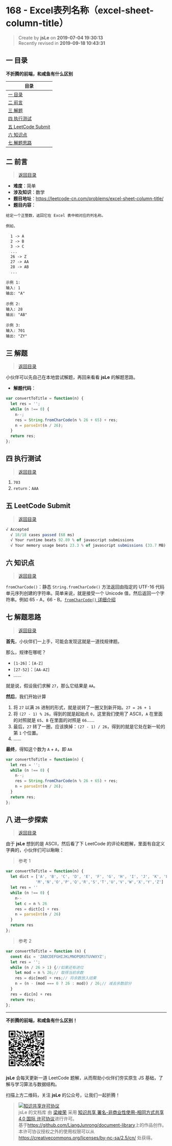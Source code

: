 168 - Excel表列名称（excel-sheet-column-title）
===

> Create by **jsLe** on **2019-07-04 19:30:13**  
> Recently revised in **2019-09-18 10:43:31**

## <a name="chapter-one" id="chapter-one">一 目录</a>

**不折腾的前端，和咸鱼有什么区别**

| 目录 |
| --- | 
| [一 目录](#chapter-one) | 
| <a name="catalog-chapter-two" id="catalog-chapter-two"></a>[二 前言](#chapter-two) |
| <a name="catalog-chapter-three" id="catalog-chapter-three"></a>[三 解题](#chapter-three) |
| <a name="catalog-chapter-four" id="catalog-chapter-four"></a>[四 执行测试](#chapter-four) |
| <a name="catalog-chapter-five" id="catalog-chapter-five"></a>[五 LeetCode Submit](#chapter-five) |
| <a name="catalog-chapter-six" id="catalog-chapter-six"></a>[六 知识点](#chapter-six) |
| <a name="catalog-chapter-seven" id="catalog-chapter-seven"></a>[七 解题思路](#chapter-seven) |

## <a name="chapter-two" id="chapter-two">二 前言</a>

> [返回目录](#chapter-one)

* **难度**：简单
* **涉及知识**：数学
* **题目地址**：https://leetcode-cn.com/problems/excel-sheet-column-title/
* **题目内容**：

```
给定一个正整数，返回它在 Excel 表中相对应的列名称。

例如，

  1 -> A
  2 -> B
  3 -> C
  ...
  26 -> Z
  27 -> AA
  28 -> AB 
  ...

示例 1:
输入: 1
输出: "A"

示例 2:
输入: 28
输出: "AB"

示例 3:
输入: 701
输出: "ZY"
```

## <a name="chapter-three" id="chapter-three">三 解题</a>

> [返回目录](#chapter-one)

小伙伴可以先自己在本地尝试解题，再回来看看 **jsLe** 的解题思路。

* **解题代码**：

```js
var convertToTitle = function(n) {
  let res = '';
  while (n !== 0) {
    n--;
    res = String.fromCharCode(n % 26 + 65) + res;
    n = parseInt(n / 26);
  }
  return res;
};
```

## <a name="chapter-four" id="chapter-four">四 执行测试</a>

> [返回目录](#chapter-one)

1. `703`
2. `return`：`AAA`

## <a name="chapter-five" id="chapter-five">五 LeetCode Submit</a>

> [返回目录](#chapter-one)

```js
√ Accepted
  √ 18/18 cases passed (68 ms)
  √ Your runtime beats 92.89 % of javascript submissions
  √ Your memory usage beats 23.3 % of javascript submissions (33.7 MB)
```

## <a name="chapter-six" id="chapter-six">六 知识点</a>

> [返回目录](#chapter-one)

`fromCharCode()`：静态 `String.fromCharCode()` 方法返回由指定的 UTF-16 代码单元序列创建的字符串。简单来说，就是接受一个 Unicode 值，然后返回一个字符串。例如 65 - A，66 - B。[`fromCharCode()` 详细介绍](https://github.com/LiangJunrong/document-library/blob/master/JavaScript-library/JavaScript/%E5%86%85%E7%BD%AE%E5%AF%B9%E8%B1%A1/String/fromCharCode.md)

## <a name="chapter-seven" id="chapter-seven">七 解题思路</a>

> [返回目录](#chapter-one)

**首先**，小伙伴们一上手，可能会发现这就是一道找规律题。

那么，规律在哪呢？

* `[1-26]`：`[A-Z]`
* `[27-52]`：`[AA-AZ]`
* ……

就是说，假设我们求解 `27`，那么它结果是 `AA`。

**然后**，我们开始计算

1. 将 `27` 以满 `26` 进制的形式，就是说转了一圈又到新开始。`27 = 26 + 1`
2. 将 `(27 - 1) % 26`，得到的就是起始点 `0`，这里我们使用了 ASCII，`A` 在里面的对照就是 `65`、`B` 在里面的对照是 `66`……
3. 最后，`27` 转了一圈，应该换掉：`(27 - 1) / 26`，得到的就是它处在新一轮的第 `1` 个位置。
4. ……

**最终**，得知这个数为 `A` + `A`，即 `AA`

```js
var convertToTitle = function(n) {
  let res = '';
  while (n !== 0) {
    n--;
    res = String.fromCharCode(n % 26 + 65) + res;
    n = parseInt(n / 26);
  }
  return res;
};
```

## <a name="chapter-eight" id="chapter-eight">八 进一步探索</a>

> [返回目录](#chapter-one)

由于 **jsLe** 想到的是 ASCII，然后看了下 LeetCode 的评论和题解，里面有自定义字典的，小伙伴们可以瞅瞅：

> 参考 1

```js
var convertToTitle = function(n) {
  let dict = ['A', 'B', 'C', 'D', 'E', 'F', 'G', 'H', 'I', 'J', 'K', 'L',
             'M','N','O','P','Q','R','S','T','U','V','W','X','Y','Z']
  let res = ''
  while (n !== 0) {
    n--
    let c = n % 26
    res = dict[c] + res
    n = parseInt(n / 26)
  }
  return res
};
```

> 参考 2

```js
var convertToTitle = function (n) {
  const dic = 'ZABCDEFGHIJKLMNOPQRSTUVWXYZ';
  let res = '';
  while (n / 26 > 1) {//如果还有进位
    let mod = n % 26;// 取得当前余数
    res = dic[mod] + res;// 将余数放入结果
    n = (n - (mod === 0 ? 26 : mod)) / 26;// 减去余数部分
  }
  res = dic[n] + res
  return res;
};
```

---

**不折腾的前端，和咸鱼有什么区别！**

![图](../../../public-repertory/img/z-small-wechat-public-address.jpg)

**jsLe** 会每天更新一道 LeetCode 题解，从而帮助小伙伴们夯实原生 JS 基础，了解与学习算法与数据结构。

扫描上方二维码，关注 **jsLe** 的公众号，让我们一起折腾！

> <a rel="license" href="http://creativecommons.org/licenses/by-nc-sa/4.0/"><img alt="知识共享许可协议" style="border-width:0" src="https://i.creativecommons.org/l/by-nc-sa/4.0/88x31.png" /></a><br /><span xmlns:dct="http://purl.org/dc/terms/" property="dct:title">jsLe 的文档库</span> 由 <a xmlns:cc="http://creativecommons.org/ns#" href="https://github.com/LiangJunrong/document-library" property="cc:attributionName" rel="cc:attributionURL">梁峻荣</a> 采用 <a rel="license" href="http://creativecommons.org/licenses/by-nc-sa/4.0/">知识共享 署名-非商业性使用-相同方式共享 4.0 国际 许可协议</a>进行许可。<br />基于<a xmlns:dct="http://purl.org/dc/terms/" href="https://github.com/LiangJunrong/document-library" rel="dct:source">https://github.com/LiangJunrong/document-library</a>上的作品创作。<br />本许可协议授权之外的使用权限可以从 <a xmlns:cc="http://creativecommons.org/ns#" href="https://creativecommons.org/licenses/by-nc-sa/2.5/cn/" rel="cc:morePermissions">https://creativecommons.org/licenses/by-nc-sa/2.5/cn/</a> 处获得。